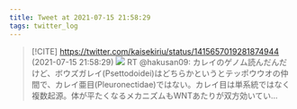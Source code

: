 ```yaml
---
title: Tweet at 2021-07-15 21:58:29
tags: twitter_log
---
```


> [!CITE] https://twitter.com/kaisekiriu/status/1415657019281874944 (2021-07-15 21:58:29)
> ![](https://twitter.com/kaisekiriu/status/1415657019281874944)
> RT @hakusan09: カレイのゲノム読んだんだけど、ボウズガレイ(Psettodoidei)はどちらかというとテッポウウオの仲間で、カレイ亜目(Pleuronectidae)ではない。カレイ目は単系統ではなく複数起源。体が平たくなるメカニズムもWNTあたりが双方効いてい…
